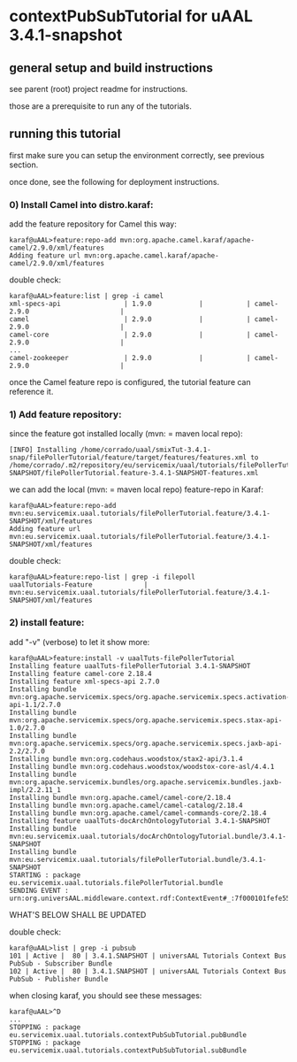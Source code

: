 
# contextPubSubTutorial for uAAL 3.4.1-snapshot




## general setup and build instructions


see parent (root) project readme for instructions.

those are a prerequisite to run any of the tutorials.




## running this tutorial


first make sure you can setup the environment correctly, see previous section.

once done, see the following for deployment instructions. 



### 0) Install Camel into distro.karaf:


add the feature repository for Camel this way:

	karaf@uAAL>feature:repo-add mvn:org.apache.camel.karaf/apache-camel/2.9.0/xml/features
	Adding feature url mvn:org.apache.camel.karaf/apache-camel/2.9.0/xml/features


double check:

	karaf@uAAL>feature:list | grep -i camel
	xml-specs-api                | 1.9.0            |           | camel-2.9.0                       |  
	camel                        | 2.9.0            |           | camel-2.9.0                       |   
	camel-core                   | 2.9.0            |           | camel-2.9.0                       |   
	...
	camel-zookeeper              | 2.9.0            |           | camel-2.9.0                       |   

once the Camel feature repo is configured, the tutorial feature can reference it.



### 1) Add feature repository:


since the feature got installed locally (mvn: = maven local repo):

	[INFO] Installing /home/corrado/uaal/smixTut-3.4.1-snap/filePollerTutorial/feature/target/features/features.xml to /home/corrado/.m2/repository/eu/servicemix/uaal/tutorials/filePollerTutorial.feature/3.4.1-SNAPSHOT/filePollerTutorial.feature-3.4.1-SNAPSHOT-features.xml


we can add the local (mvn: = maven local repo) feature-repo in Karaf:

	karaf@uAAL>feature:repo-add mvn:eu.servicemix.uaal.tutorials/filePollerTutorial.feature/3.4.1-SNAPSHOT/xml/features
	Adding feature url mvn:eu.servicemix.uaal.tutorials/filePollerTutorial.feature/3.4.1-SNAPSHOT/xml/features


double check:

	karaf@uAAL>feature:repo-list | grep -i filepoll
	uaalTutorials-Feature             | mvn:eu.servicemix.uaal.tutorials/filePollerTutorial.feature/3.4.1-SNAPSHOT/xml/features



### 2) install feature:

add "-v" (verbose) to let it show more:

	karaf@uAAL>feature:install -v uaalTuts-filePollerTutorial
	Installing feature uaalTuts-filePollerTutorial 3.4.1-SNAPSHOT
	Installing feature camel-core 2.18.4
	Installing feature xml-specs-api 2.7.0
	Installing bundle mvn:org.apache.servicemix.specs/org.apache.servicemix.specs.activation-api-1.1/2.7.0
	Installing bundle mvn:org.apache.servicemix.specs/org.apache.servicemix.specs.stax-api-1.0/2.7.0
	Installing bundle mvn:org.apache.servicemix.specs/org.apache.servicemix.specs.jaxb-api-2.2/2.7.0
	Installing bundle mvn:org.codehaus.woodstox/stax2-api/3.1.4
	Installing bundle mvn:org.codehaus.woodstox/woodstox-core-asl/4.4.1
	Installing bundle mvn:org.apache.servicemix.bundles/org.apache.servicemix.bundles.jaxb-impl/2.2.11_1
	Installing bundle mvn:org.apache.camel/camel-core/2.18.4
	Installing bundle mvn:org.apache.camel/camel-catalog/2.18.4
	Installing bundle mvn:org.apache.camel/camel-commands-core/2.18.4
	Installing feature uaalTuts-docArchOntologyTutorial 3.4.1-SNAPSHOT
	Installing bundle mvn:eu.servicemix.uaal.tutorials/docArchOntologyTutorial.bundle/3.4.1-SNAPSHOT
	Installing bundle mvn:eu.servicemix.uaal.tutorials/filePollerTutorial.bundle/3.4.1-SNAPSHOT
	STARTING : package eu.servicemix.uaal.tutorials.filePollerTutorial.bundle
	SENDING EVENT : urn:org.universAAL.middleware.context.rdf:ContextEvent#_:7f000101fefe5560:bb



WHAT'S BELOW SHALL BE UPDATED

double check:

	karaf@uAAL>list | grep -i pubsub
	101 | Active |  80 | 3.4.1.SNAPSHOT | universAAL Tutorials Context Bus PubSub - Subscriber Bundle 
	102 | Active |  80 | 3.4.1.SNAPSHOT | universAAL Tutorials Context Bus PubSub - Publisher Bundle     


when closing karaf, you should see these messages:

	karaf@uAAL>^D
	...
	STOPPING : package eu.servicemix.uaal.tutorials.contextPubSubTutorial.pubBundle
	STOPPING : package eu.servicemix.uaal.tutorials.contextPubSubTutorial.subBundle
